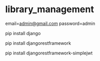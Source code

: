 # library_management

<!-- email password of admin -->
email=admin@gmail.com
password=admin

<!-- how to download django -->
pip install django

<!-- how to download rest_framework -->
pip install djangorestframework

<!-- how to download jwt framwork -->
pip install djangorestframework-simplejwt